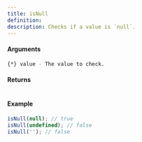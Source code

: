 ```yaml
---
title: isNull
definition: 
description: Checks if a value is `null`.
---
```



#### Arguments


```bash
{*} value - The value to check.
```


#### Returns


```bash

```


#### Example


```ts
isNull(null); // trueisNull(undefined); // falseisNull(''); // false
```